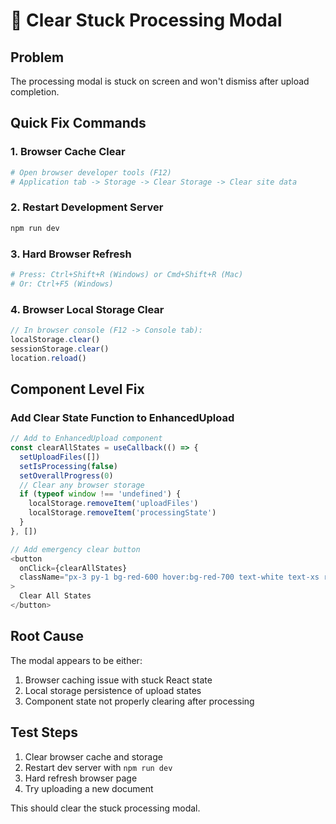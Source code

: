 # 🚨 Clear Stuck Processing Modal

## Problem
The processing modal is stuck on screen and won't dismiss after upload completion.

## Quick Fix Commands

### 1. Browser Cache Clear
```bash
# Open browser developer tools (F12)
# Application tab -> Storage -> Clear Storage -> Clear site data
```

### 2. Restart Development Server
```bash
npm run dev
```

### 3. Hard Browser Refresh
```bash
# Press: Ctrl+Shift+R (Windows) or Cmd+Shift+R (Mac)
# Or: Ctrl+F5 (Windows)
```

### 4. Browser Local Storage Clear
```javascript
// In browser console (F12 -> Console tab):
localStorage.clear()
sessionStorage.clear()
location.reload()
```

## Component Level Fix

### Add Clear State Function to EnhancedUpload
```typescript
// Add to EnhancedUpload component
const clearAllStates = useCallback(() => {
  setUploadFiles([])
  setIsProcessing(false)
  setOverallProgress(0)
  // Clear any browser storage
  if (typeof window !== 'undefined') {
    localStorage.removeItem('uploadFiles')
    localStorage.removeItem('processingState')
  }
}, [])

// Add emergency clear button
<button 
  onClick={clearAllStates}
  className="px-3 py-1 bg-red-600 hover:bg-red-700 text-white text-xs rounded"
>
  Clear All States
</button>
```

## Root Cause
The modal appears to be either:
1. Browser caching issue with stuck React state
2. Local storage persistence of upload states  
3. Component state not properly clearing after processing

## Test Steps
1. Clear browser cache and storage
2. Restart dev server with `npm run dev`
3. Hard refresh browser page
4. Try uploading a new document

This should clear the stuck processing modal.
